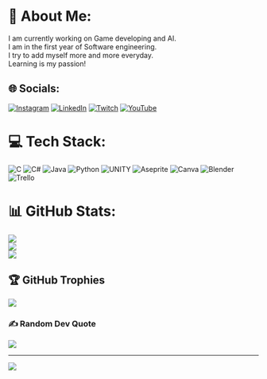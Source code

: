 # 💫 About Me:
I am currently working on Game developing and AI.<br>I am in the first year of Software engineering.<br>I try to add myself more and more everyday.<br>Learning is my passion!


## 🌐 Socials:
[![Instagram](https://img.shields.io/badge/Instagram-%23E4405F.svg?logo=Instagram&logoColor=white)](https://instagram.com/Gizoskos) [![LinkedIn](https://img.shields.io/badge/LinkedIn-%230077B5.svg?logo=linkedin&logoColor=white)](https://linkedin.com/in/GizemGültoprak) [![Twitch](https://img.shields.io/badge/Twitch-%239146FF.svg?logo=Twitch&logoColor=white)](https://twitch.tv/1delly1) [![YouTube](https://img.shields.io/badge/YouTube-%23FF0000.svg?logo=YouTube&logoColor=white)](https://youtube.com/@UCvIOc7SniUuFQ1GYSHNy9tQ) 

# 💻 Tech Stack:
![C](https://img.shields.io/badge/c-%2300599C.svg?style=plastic&logo=c&logoColor=white) ![C#](https://img.shields.io/badge/c%23-%23239120.svg?style=plastic&logo=c-sharp&logoColor=white) ![Java](https://img.shields.io/badge/java-%23ED8B00.svg?style=plastic&logo=java&logoColor=white) ![Python](https://img.shields.io/badge/python-3670A0?style=plastic&logo=python&logoColor=ffdd54) ![UNITY](https://img.shields.io/badge/Unity-%2320232a.svg?style=plastic&logo=unity&logoColor=white) ![Aseprite](https://img.shields.io/badge/Aseprite-FFFFFF?style=plastic&logo=Aseprite&logoColor=#7D929E) ![Canva](https://img.shields.io/badge/Canva-%2300C4CC.svg?style=plastic&logo=Canva&logoColor=white) ![Blender](https://img.shields.io/badge/blender-%23F5792A.svg?style=plastic&logo=blender&logoColor=white) ![Trello](https://img.shields.io/badge/Trello-%23026AA7.svg?style=plastic&logo=Trello&logoColor=white)
# 📊 GitHub Stats:
![](https://github-readme-stats.vercel.app/api?username=Gizoskos&theme=merko&hide_border=false&include_all_commits=true&count_private=true)<br/>
![](https://github-readme-streak-stats.herokuapp.com/?user=Gizoskos&theme=merko&hide_border=false)<br/>
![](https://github-readme-stats.vercel.app/api/top-langs/?username=Gizoskos&theme=merko&hide_border=false&include_all_commits=true&count_private=true&layout=compact)

## 🏆 GitHub Trophies
![](https://github-profile-trophy.vercel.app/?username=Gizoskos&theme=matrix&no-frame=true&no-bg=false&margin-w=4)

### ✍️ Random Dev Quote
![](https://quotes-github-readme.vercel.app/api?type=horizontal&theme=merko)

---
[![](https://visitcount.itsvg.in/api?id=Gizoskos&icon=3&color=3)](https://visitcount.itsvg.in)

<!-- Proudly created with GPRM ( https://gprm.itsvg.in ) -->

